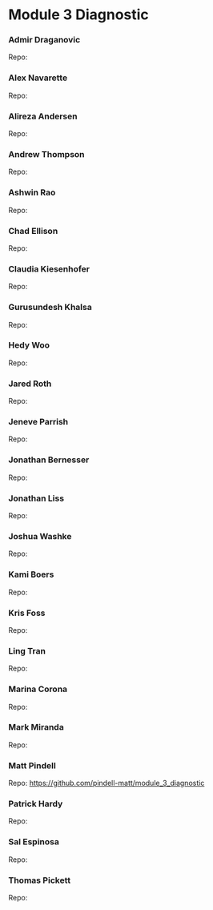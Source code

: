 # Module 3 Diagnostic

### Admir Draganovic
  Repo: 

### Alex Navarette
  Repo: 

### Alireza Andersen
  Repo: 

### Andrew Thompson
  Repo: 

### Ashwin Rao
  Repo: 

### Chad Ellison
  Repo: 

### Claudia Kiesenhofer
  Repo: 

### Gurusundesh Khalsa
  Repo: 

### Hedy Woo
  Repo: 

### Jared Roth
  Repo: 

### Jeneve Parrish
  Repo: 

### Jonathan Bernesser
  Repo: 

### Jonathan Liss
  Repo: 

### Joshua Washke
  Repo: 

### Kami Boers
  Repo: 

### Kris Foss
  Repo: 

### Ling Tran
  Repo: 

### Marina Corona
  Repo: 

### Mark Miranda
  Repo: 

### Matt Pindell
  Repo: https://github.com/pindell-matt/module_3_diagnostic

### Patrick Hardy
  Repo: 

### Sal Espinosa
  Repo: 

### Thomas Pickett
  Repo: 

